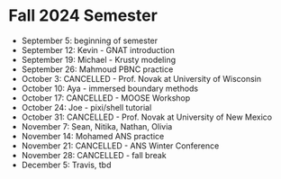 # Fall 2024 Semester

- September 5: beginning of semester
- September 12: Kevin - GNAT introduction
- September 19: Michael - Krusty modeling
- September 26: Mahmoud PBNC practice
- October 3: CANCELLED - Prof. Novak at University of Wisconsin
- October 10: Aya - immersed boundary methods
- October 17: CANCELLED - MOOSE Workshop
- October 24: Joe - pixi/shell tutorial
- October 31: CANCELLED - Prof. Novak at University of New Mexico
- November 7: Sean, Nitika, Nathan, Olivia
- November 14: Mohamed ANS practice
- November 21: CANCELLED - ANS Winter Conference
- November 28: CANCELLED - fall break
- December 5: Travis, tbd
